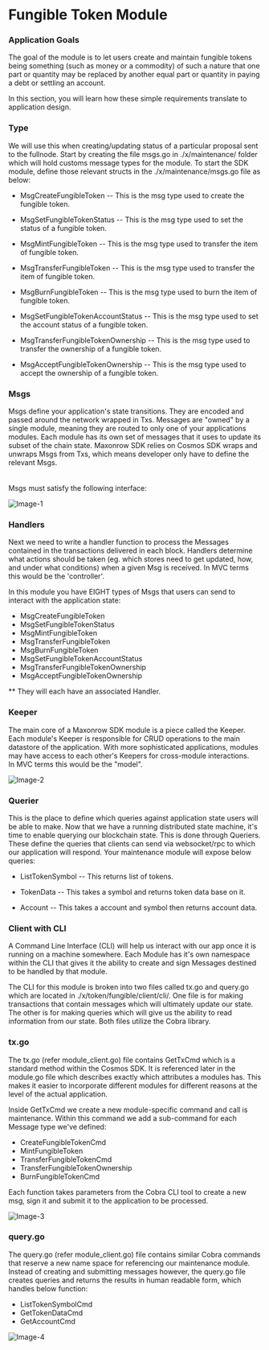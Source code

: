 # Fungible Token Module


### Application Goals
The goal of the module is to let users create and maintain fungible tokens being something (such as money or a commodity) of such a nature that one part or quantity may be replaced by another equal part or quantity in paying a debt or settling an account.

In this section, you will learn how these simple requirements translate to application design.

### Type

We will use this when creating/updating status of a particular proposal sent to the fullnode. 
Start by creating the file msgs.go in ./x/maintenance/ folder which 
will hold customs message types for the module.
To start the SDK module, define those relevant structs in the ./x/maintenance/msgs.go file as below:

* MsgCreateFungibleToken
-- This is the msg type used to create the fungible token.  

* MsgSetFungibleTokenStatus
-- This is the msg type used to set the status of a fungible token.  

* MsgMintFungibleToken
-- This is the msg type used to transfer the item of fungible token.  

* MsgTransferFungibleToken
-- This is the msg type used to transfer the item of fungible token. 

* MsgBurnFungibleToken
-- This is the msg type used to burn the item of fungible token. 

* MsgSetFungibleTokenAccountStatus
-- This is the msg type used to set the account status of a fungible token. 

* MsgTransferFungibleTokenOwnership
-- This is the msg type used to transfer the ownership of a fungible token. 

* MsgAcceptFungibleTokenOwnership
-- This is the msg type used to accept the ownership of a fungible token. 



### Msgs

Msgs define your application's state transitions. 
They are encoded and passed around the network wrapped in Txs. 
Messages are "owned" by a single module, meaning they are routed to only one of your applications modules. 
Each module has its own set of messages that it uses to update its subset of the chain state. 
Maxonrow SDK relies on Cosmos SDK wraps and unwraps Msgs from Txs, which means developer only have to define the relevant Msgs.<br/><br/>  
Msgs must satisfy the following interface:

![Image-1](/en/latest/pic/node_cli_ft-01.png)  


### Handlers

Next we need to write a handler function to process the Messages contained 
in the transactions delivered in each block. 
Handlers determine what actions should be taken (eg. which stores need to get updated, how, and under what conditions) 
when a given Msg is received. In MVC terms this would be the 'controller'.

In this module you have EIGHT types of Msgs that users 
can send to interact with the application state: 

* MsgCreateFungibleToken
* MsgSetFungibleTokenStatus
* MsgMintFungibleToken
* MsgTransferFungibleToken
* MsgBurnFungibleToken
* MsgSetFungibleTokenAccountStatus
* MsgTransferFungibleTokenOwnership
* MsgAcceptFungibleTokenOwnership

** They will each have an associated Handler.


### Keeper

The main core of a Maxonrow SDK module is a piece called the Keeper. 
Each module's Keeper is responsible for CRUD operations to the main datastore of the application. 
With more sophisticated applications, modules may have access to each other's Keepers 
for cross-module interactions.<br/>In MVC terms this would be the "model". 

![Image-2](/en/latest/pic/node_cli_ft-02.png)


### Querier

This is the place to define which queries against application state users will be able to make. 
Now that we have a running distributed state machine, it's time to enable querying our blockchain state. 
This is done through Queriers. 
These define the queries that clients can send via websocket/rpc to which our application will respond. 
Your maintenance module will expose below queries:

* ListTokenSymbol
-- This returns list of tokens.

* TokenData
-- This takes a symbol and returns token data base on it.

* Account
-- This takes a account and symbol then returns account data.


### Client with CLI  
A Command Line Interface (CLI) will help us interact with our app once it is running on a machine somewhere. Each Module has it's own namespace within the CLI that gives it the ability to create and sign Messages destined to be handled by that module. 

The CLI for this module is broken into two files called tx.go and query.go which are located in ./x/token/fungible/client/cli/. One file is for making transactions that contain messages which will ultimately update our state. The other is for making queries which will give us the ability to read information from our state. Both files utilize the Cobra library.

### tx.go
The tx.go (refer module_client.go) file contains GetTxCmd which is a standard method within the Cosmos SDK. It is referenced later in the module.go file which describes exactly which attributes a modules has. This makes it easier to incorporate different modules for different reasons at the level of the actual application.

Inside GetTxCmd we create a new module-specific command and call is maintenance. Within this command we add a sub-command for each Message type we've defined:

* CreateFungibleTokenCmd
* MintFungibleToken
* TransferFungibleTokenCmd
* TransferFungibleTokenOwnership
* BurnFungibleTokenCmd

Each function takes parameters from the Cobra CLI tool to create a new msg, sign it and submit it to the application to be processed. 

![Image-3](/en/latest/pic/node_cli_ft-03.png)


### query.go
The query.go (refer module_client.go) file contains similar Cobra commands that reserve a new name space for referencing our maintenance module. Instead of creating and submitting messages however, the query.go file creates queries and returns the results in human readable form, which handles below function:

* ListTokenSymbolCmd
* GetTokenDataCmd
* GetAccountCmd

![Image-4](/en/latest/pic/node_cli_ft-04.png)




